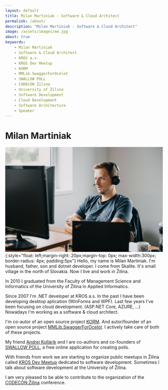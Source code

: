 ```yaml
---
layout: default
title: Milan Martiniak - Software & Cloud Architect
permalink: /about/
description: "Milan Martiniak - Software & Cloud Architect"
image: /assets/images/me.jpg
about: true
keywords:
    - Milan Martiniak
    - Software & Cloud Architect
    - KROS a.s.
    - KROS Dev Meetup
    - KORM
    - MMLib.SwaggerForOcelot
    - SWALLOW POLL
    - CODECON Žilina
    - University of Žilina
    - Software Development
    - Cloud Development
    - Software Architecture
    - Speaker
---
```


# Milan Martiniak

![Milan Martiniak, software & cloud architect](/assets/images/me.jpg){:style="float: left;margin-right: 20px;margin-top: 0px; max-width:300px; border-radius: 4px; padding:5px"}
Hello, my name is Milan Martiniak. I'm husband, father, son and dotnet developer.
I come from Skalite. It's small village in the north of Slovakia. Now I live and work in Žilina.

In 2010 I graduated from the Faculty of Management Science and Informatics of the University of Žilina in Applied Informatics.

Since 2007 I'm .NET developer at KROS a.s. In the past I have been developing desktop aplication (WinForms and WPF). Last few years I've been focusing on cloud development. (ASP.NET Core, AZURE, ...) Nowadays I'm working as a software & cloud architect.

I'm co-autor of an open source project [KORM](https://github.com/Kros-sk/Kros.KORM). And autor/founder of an open source project [MMLib.SwaggerForOcelot](https://github.com/Burgyn/MMLib.SwaggerForOcelot). I actively take care of both of these projects.

My friend [Andrej Kollárik](https://www.linkedin.com/in/andrej-kollarik/) and I are co-authors and co-founders of [SWALLOW POLL](https://swallowpoll.com), a free online application for creating polls.

With friends from work we are starting to organize public meetups in Žilina called [KROS Dev Meetup](https://www.meetup.com/KROS-Dev-Meetup/) dedicated to software development.
Sometimes I talk about software development at the University of Žilina.

I am very pleased to be able to contribute to the organization of the [CODECON Žilina](https://www.codecon.sk/zilina/) conference.
